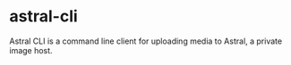 # astral-cli

Astral CLI is a command line client for uploading media to Astral, a private image host.
